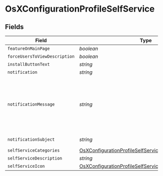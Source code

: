 # OsXConfigurationProfileSelfService


## Fields

| Field                                                                                                                                     | Type                                                                                                                                      | Required                                                                                                                                  | Description                                                                                                                               | Example                                                                                                                                   |
| ----------------------------------------------------------------------------------------------------------------------------------------- | ----------------------------------------------------------------------------------------------------------------------------------------- | ----------------------------------------------------------------------------------------------------------------------------------------- | ----------------------------------------------------------------------------------------------------------------------------------------- | ----------------------------------------------------------------------------------------------------------------------------------------- |
| `featureOnMainPage`                                                                                                                       | *boolean*                                                                                                                                 | :heavy_minus_sign:                                                                                                                        | N/A                                                                                                                                       |                                                                                                                                           |
| `forceUsersToViewDescription`                                                                                                             | *boolean*                                                                                                                                 | :heavy_minus_sign:                                                                                                                        | N/A                                                                                                                                       |                                                                                                                                           |
| `installButtonText`                                                                                                                       | *string*                                                                                                                                  | :heavy_minus_sign:                                                                                                                        | N/A                                                                                                                                       | Install                                                                                                                                   |
| `notification`                                                                                                                            | *string*                                                                                                                                  | :heavy_minus_sign:                                                                                                                        | N/A                                                                                                                                       |                                                                                                                                           |
| `notificationMessage`                                                                                                                     | *string*                                                                                                                                  | :heavy_minus_sign:                                                                                                                        | N/A                                                                                                                                       | You need access to corporate resources. Install this profile to get the premium WiFis.                                                    |
| `notificationSubject`                                                                                                                     | *string*                                                                                                                                  | :heavy_minus_sign:                                                                                                                        | N/A                                                                                                                                       | Install Me!!!                                                                                                                             |
| `selfServiceCategories`                                                                                                                   | [OsXConfigurationProfileSelfServiceSelfServiceCategories](../../models/shared/osxconfigurationprofileselfserviceselfservicecategories.md) | :heavy_minus_sign:                                                                                                                        | N/A                                                                                                                                       |                                                                                                                                           |
| `selfServiceDescription`                                                                                                                  | *string*                                                                                                                                  | :heavy_minus_sign:                                                                                                                        | N/A                                                                                                                                       |                                                                                                                                           |
| `selfServiceIcon`                                                                                                                         | [OsXConfigurationProfileSelfServiceSelfServiceIcon](../../models/shared/osxconfigurationprofileselfserviceselfserviceicon.md)             | :heavy_minus_sign:                                                                                                                        | N/A                                                                                                                                       |                                                                                                                                           |